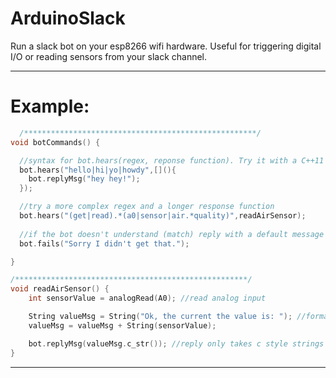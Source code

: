 # ArduinoSlack

Run a slack bot on your esp8266 wifi hardware. Useful for triggering digital I/O or reading sensors from your slack channel. 

***
# Example:
```C++
  /****************************************************/
void botCommands() {

  //syntax for bot.hears(regex, reponse function). Try it with a C++11 lambda 
  bot.hears("hello|hi|yo|howdy",[](){ 
    bot.replyMsg("hey hey!"); 
  });

  //try a more complex regex and a longer response function
  bot.hears("(get|read).*(a0|sensor|air.*quality)",readAirSensor);
  
  //if the bot doesn't understand (match) reply with a default message
  bot.fails("Sorry I didn't get that.");

}

/****************************************************/
void readAirSensor() {
    int sensorValue = analogRead(A0); //read analog input

    String valueMsg = String("Ok, the current the value is: "); //format the message
    valueMsg = valueMsg + String(sensorValue);

    bot.replyMsg(valueMsg.c_str()); //reply only takes c style strings
}
```
***
